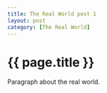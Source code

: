 ```yaml
---
title: The Real World post 1
layout: post
category: [The Real World]
---
```


# {{ page.title }}


Paragraph about the real world.


